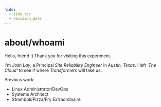 ```yaml
---
hide:
  - side_toc
  - revision_date
---
```

# about/whoami

Hello, friend :) Thank you for visiting this experiment.

I'm *Josh Lay*, a Principal *Site Reliability Engineer* in *Austin, Texas*.
I left *'The Cloud'* to see if where *Transformers* will take us.

Previous work:

* Linux Administrator/DevOps
* Systems Architect
* Stromboli/Pizza/Fry Extraordinaire
